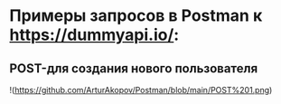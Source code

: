 # Примеры запросов в Postman к https://dummyapi.io/:
## POST-для создания нового пользователя
!(https://github.com/ArturAkopov/Postman/blob/main/POST%201.png)
